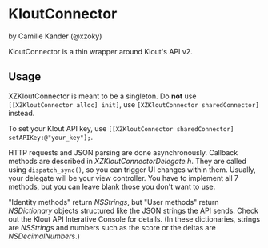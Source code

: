 KloutConnector
==============

by Camille Kander (@xzoky)

KloutConnector is a thin wrapper around Klout's API v2.

Usage
-----

XZKloutConnector is meant to be a singleton. Do **not** use ```[[XZKloutConnector alloc] init]```, use ```[XZKloutConnector sharedConnector]``` instead.

To set your Klout API key, use ```[[XZKloutConnector sharedConnector] setAPIKey:@"your_key"];```.

HTTP requests and JSON parsing are done asynchronously. Callback methods are described in *XZKloutConnectorDelegate.h*. They are called using ```dispatch_sync()```, so you can trigger UI changes within them. Usually, your delegate will be your view controller.
You have to implement all 7 methods, but you can leave blank those you don't want to use.

"Identity methods" return *NSStrings*, but "User methods" return *NSDictionary* objects structured like the JSON strings the API sends. Check out the Klout API Interative Console for details.
(In these dictionaries, strings are *NSString*s and numbers such as the score or the deltas are *NSDecimalNumber*s.)